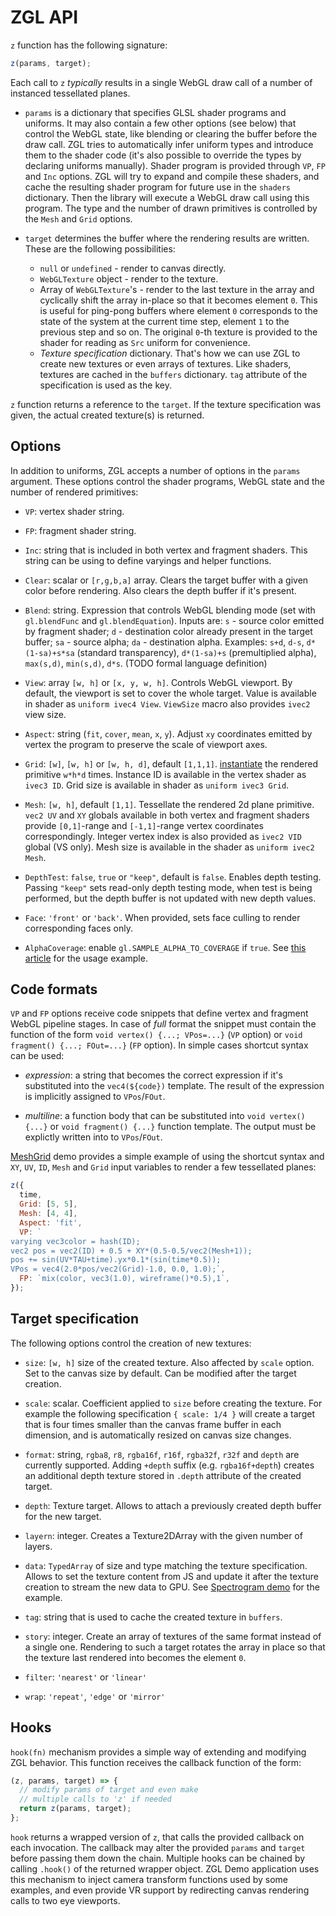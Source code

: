 # ZGL API

`z` function has the following signature:

```js
z(params, target);
```

Each call to `z` _typically_ results in a single WebGL draw call of a number of instanced tessellated planes.

- `params` is a dictionary that specifies GLSL shader programs and uniforms. It may also contain a few other options (see below) that control the WebGL state, like blending or clearing the buffer before the draw call. ZGL tries to automatically infer uniform types and introduce them to the shader code (it's also possible to override the types by declaring uniforms manually). Shader program is provided through `VP`, `FP` and `Inc` options. ZGL will try to expand and compile these shaders, and cache the resulting shader program for future use in the `shaders` dictionary. Then the library will execute a WebGL draw call using this program. The type and the number of drawn primitives is controlled by the `Mesh` and `Grid` options.

- `target` determines the buffer where the rendering results are written. These are the following possibilities:
  - `null` or `undefined` - render to canvas directly.
  - `WebGLTexture` object - render to the texture.
  - Array of `WebGLTexture`'s - render to the last texture in the array and cyclically shift the array in-place so that it becomes element `0`. This is useful for ping-pong buffers where element `0` corresponds to the state of the system at the current time step, element `1` to the previous step and so on. The original `0`-th texture is provided to the shader for reading as `Src` uniform for convenience.
  - _Texture specification_ dictionary. That's how we can use ZGL to create new textures or even arrays of textures. Like shaders, textures are cached in the `buffers` dictionary. `tag` attribute of the specification is used as the key.

`z` function returns a reference to the `target`. If the texture specification was given, the actual created texture(s) is returned.

## Options

In addition to uniforms, ZGL accepts a number of options in the `params` argument. These options control the shader programs, WebGL state and the number of rendered primitives:

- `VP`: vertex shader string.

- `FP`: fragment shader string.

- `Inc`: string that is included in both vertex and fragment shaders. This string can be using to define varyings and helper functions.

- `Clear`: scalar or `[r,g,b,a]` array. Clears the target buffer with a given color before rendering. Also clears the depth buffer if it's present.

- `Blend`: string. Expression that controls WebGL blending mode (set with `gl.blendFunc` and `gl.blendEquation`). Inputs are: `s` - source color emitted by fragment shader; `d` - destination color already present in the target buffer; `sa` - source alpha; `da` - destination alpha. Examples: `s+d`, `d-s`, `d*(1-sa)+s*sa` (standard transparency), `d*(1-sa)+s` (premultiplied alpha), `max(s,d)`, `min(s,d)`, `d*s`. (TODO formal language definition)

- `View`: array `[w, h]` or `[x, y, w, h]`. Controls WebGL viewport. By default, the viewport is set to cover the whole target. Value is available in shader as `uniform ivec4 View`. `ViewSize` macro also provides `ivec2` view size.

- `Aspect`: string (`fit`, `cover`, `mean`, `x`, `y`). Adjust `xy` coordinates emitted by vertex the program to preserve the scale of viewport axes.

- `Grid`: `[w]`, `[w, h]` or `[w, h, d]`, default `[1,1,1]`. [instantiate](https://webglfundamentals.org/webgl/lessons/webgl-instanced-drawing.html) the rendered primitive `w*h*d` times. Instance ID is available in the vertex shader as `ivec3 ID`. Grid size is available in shader as `uniform ivec3 Grid`.

- `Mesh`: `[w, h]`, default `[1,1]`. Tessellate the rendered 2d plane primitive. `vec2 UV` and `XY` globals available in both vertex and fragment shaders provide `[0,1]`-range and `[-1,1]`-range vertex coordinates correspondingly. Integer vertex index is also provided as `ivec2 VID` global (VS only). Mesh size is available in the shader as `uniform ivec2 Mesh`.

- `DepthTest`: `false`, `true` or `"keep"`, default is `false`. Enables depth testing. Passing `"keep"` sets read-only depth testing mode, when test is being performed, but the depth buffer is not updated with new depth values.

- `Face`: `'front'` or `'back'`. When provided, sets face culling to render corresponding faces only.

- `AlphaCoverage`: enable `gl.SAMPLE_ALPHA_TO_COVERAGE` if `true`. See [this article](https://bgolus.medium.com/anti-aliased-alpha-test-the-esoteric-alpha-to-coverage-8b177335ae4f) for the usage example.

## Code formats

`VP` and `FP` options receive code snippets that define vertex and fragment WebGL pipeline stages. In case of _full_ format the snippet must contain the function of the form `void vertex() {...; VPos=...}` (`VP` option) or `void fragment() {...; FOut=...}` (`FP` option). In simple cases shortcut syntax can be used:

- _expression_: a string that becomes the correct expression if it's substituted into the `vec4(${code})` template. The result of the expression is implicitly assigned to `VPos`/`FOut`.

- _multiline_: a function body that can be substituted into `void vertex() {...}` or `void fragment() {...}` function template. The output must be explictly written into to `VPos`/`FOut`.

[MeshGrid](https://zgl.vercel.app/#MeshGrid) demo provides a simple example of using the shortcut syntax and `XY`, `UV`, `ID`, `Mesh` and `Grid` input variables to render a few tessellated planes:

```js
z({
  time,
  Grid: [5, 5],
  Mesh: [4, 4],
  Aspect: 'fit',
  VP: `
varying vec3color = hash(ID);
vec2 pos = vec2(ID) + 0.5 + XY*(0.5-0.5/vec2(Mesh+1));
pos += sin(UV*TAU+time).yx*0.1*(sin(time*0.5));
VPos = vec4(2.0*pos/vec2(Grid)-1.0, 0.0, 1.0);`,
  FP: `mix(color, vec3(1.0), wireframe()*0.5),1`,
});
```

## Target specification

The following options control the creation of new textures:

- `size`: `[w, h]` size of the created texture. Also affected by `scale` option. Set to the canvas size by default. Can be modified after the target creation.

- `scale`: scalar. Coefficient applied to `size` before creating the texture. For example the following specification `{ scale: 1/4 }` will create a target that is four times smaller than the canvas frame buffer in each dimension, and is automatically resized on canvas size changes.

- `format`: string, `rgba8`, `r8`, `rgba16f`, `r16f`, `rgba32f`, `r32f` and `depth` are currently supported. Adding `+depth` suffix (e.g. `rgba16f+depth`) creates an additional depth texture stored in `.depth` attribute of the created target.

- `depth`: Texture target. Allows to attach a previously created depth buffer for the new target.

- `layern`: integer. Creates a Texture2DArray with the given number of layers.

- `data`: `TypedArray` of size and type matching the texture specification. Allows to set the texture content from JS and update it after the texture creation to stream the new data to GPU. See [Spectrogram demo](../demos/Spectrogram.js) for the example.

- `tag`: string that is used to cache the created texture in `buffers`.

- `story`: integer. Create an array of textures of the same format instead of a single one. Rendering to such a target rotates the array in place so that the texture last rendered into becomes the element `0`.

- `filter`: `'nearest'` or `'linear'`

- `wrap`: `'repeat'`, `'edge'` or `'mirror'`

## Hooks

`hook(fn)` mechanism provides a simple way of extending and modifying ZGL behavior. This function receives the callback function of the form:

```js
(z, params, target) => {
  // modify params of target and even make
  // multiple calls to 'z' if needed
  return z(params, target);
};
```

`hook` returns a wrapped version of `z`, that calls the provided callback on each invocation. The callback may alter the provided `params` and `target` before passing them down the chain. Multiple hooks can be chained by calling `.hook()` of the returned wrapper object. ZGL Demo application uses this mechanism to inject camera transform functions used by some examples, and even provide VR support by redirecting canvas rendering calls to two eye viewports.
